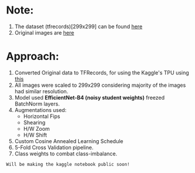 # Note: 
1. The dataset (tfrecords)[299x299] can be found [here](https://www.kaggle.com/ashish2001/attentiveaitfrecords299x299)
2. Original images are [here](https://dockship.io/challenges/6006f6015c9276402bd77e83/attentive-ai-internship-hiring-challenge/overview)

# Approach:
1. Converted Original data to TFRecords, for using the Kaggle's TPU using [this](https://github.com/alphacoder01/Dockship-Attentive-Ai-1st-place-Solution/blob/main/Convert_to_tfrecords.ipynb)
2. All images were scaled to 299x299 considering majority of the images had similar resolution.
3. Model used **EfficientNet-B4 (noisy student weights)** freezed BatchNorm layers.
4. Augmentations used:
    * Horizontal Fips
    * Shearing
    * H/W Zoom
    * H/W Shift
5.  Custom Cosine Annealed Learning Schedule
6.  5-Fold Cross Validation pipeline.
7.  Class weights to combat class-imbalance.
   

`Will be making the kaggle notebook public soon!`
